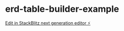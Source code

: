 # erd-table-builder-example

[Edit in StackBlitz next generation editor ⚡️](https://stackblitz.com/~/github.com/samsBusiness/erd-table-builder-example)